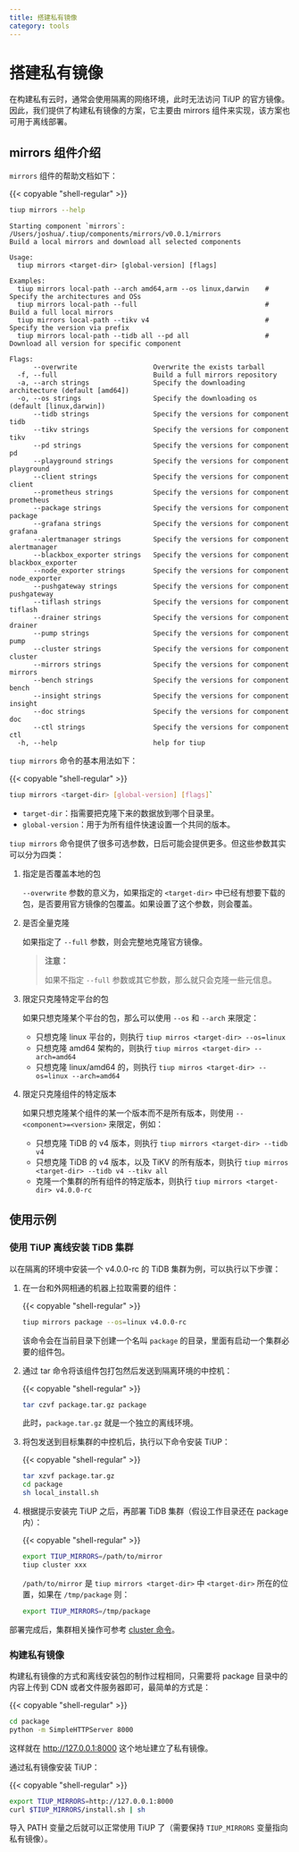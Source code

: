 ```yaml
---
title: 搭建私有镜像
category: tools
---
```


# 搭建私有镜像

在构建私有云时，通常会使用隔离的网络环境，此时无法访问 TiUP 的官方镜像。因此，我们提供了构建私有镜像的方案，它主要由 mirrors 组件来实现，该方案也可用于离线部署。

## mirrors 组件介绍

`mirrors` 组件的帮助文档如下：

{{< copyable "shell-regular" >}}

```bash
tiup mirrors --help
```

```
Starting component `mirrors`: /Users/joshua/.tiup/components/mirrors/v0.0.1/mirrors
Build a local mirrors and download all selected components

Usage:
  tiup mirrors <target-dir> [global-version] [flags]

Examples:
  tiup mirrors local-path --arch amd64,arm --os linux,darwin    # Specify the architectures and OSs
  tiup mirrors local-path --full                                # Build a full local mirrors
  tiup mirrors local-path --tikv v4                             # Specify the version via prefix
  tiup mirrors local-path --tidb all --pd all                   # Download all version for specific component

Flags:
      --overwrite                   Overwrite the exists tarball
  -f, --full                        Build a full mirrors repository
  -a, --arch strings                Specify the downloading architecture (default [amd64])
  -o, --os strings                  Specify the downloading os (default [linux,darwin])
      --tidb strings                Specify the versions for component tidb
      --tikv strings                Specify the versions for component tikv
      --pd strings                  Specify the versions for component pd
      --playground strings          Specify the versions for component playground
      --client strings              Specify the versions for component client
      --prometheus strings          Specify the versions for component prometheus
      --package strings             Specify the versions for component package
      --grafana strings             Specify the versions for component grafana
      --alertmanager strings        Specify the versions for component alertmanager
      --blackbox_exporter strings   Specify the versions for component blackbox_exporter
      --node_exporter strings       Specify the versions for component node_exporter
      --pushgateway strings         Specify the versions for component pushgateway
      --tiflash strings             Specify the versions for component tiflash
      --drainer strings             Specify the versions for component drainer
      --pump strings                Specify the versions for component pump
      --cluster strings             Specify the versions for component cluster
      --mirrors strings             Specify the versions for component mirrors
      --bench strings               Specify the versions for component bench
      --insight strings             Specify the versions for component insight
      --doc strings                 Specify the versions for component doc
      --ctl strings                 Specify the versions for component ctl
  -h, --help                        help for tiup
```

`tiup mirrors` 命令的基本用法如下：

{{< copyable "shell-regular" >}}

```bash
tiup mirrors <target-dir> [global-version] [flags]`
```

- `target-dir`：指需要把克隆下来的数据放到哪个目录里。
- `global-version`：用于为所有组件快速设置一个共同的版本。

`tiup mirrors` 命令提供了很多可选参数，日后可能会提供更多。但这些参数其实可以分为四类：

1. 指定是否覆盖本地的包

    `--overwrite` 参数的意义为，如果指定的 `<target-dir>` 中已经有想要下载的包，是否要用官方镜像的包覆盖。如果设置了这个参数，则会覆盖。

2. 是否全量克隆

    如果指定了 `--full` 参数，则会完整地克隆官方镜像。

    > **注意：**
    >
    > 如果不指定 `--full` 参数或其它参数，那么就只会克隆一些元信息。

3. 限定只克隆特定平台的包

    如果只想克隆某个平台的包，那么可以使用 `--os` 和 `--arch` 来限定：

    - 只想克隆 linux 平台的，则执行 `tiup mirros <target-dir> --os=linux`
    - 只想克隆 amd64 架构的，则执行 `tiup mirros <target-dir> --arch=amd64`
    - 只想克隆 linux/amd64 的，则执行 `tiup mirros <target-dir> --os=linux --arch=amd64`

4. 限定只克隆组件的特定版本

    如果只想克隆某个组件的某一个版本而不是所有版本，则使用 `--<component>=<version>` 来限定，例如：

    - 只想克隆 TiDB 的 v4 版本，则执行 `tiup mirrors <target-dir> --tidb v4`
    - 只想克隆 TiDB 的 v4 版本，以及 TiKV 的所有版本，则执行 `tiup mirros <target-dir> --tidb v4 --tikv all`
    - 克隆一个集群的所有组件的特定版本，则执行 `tiup mirrors <target-dir> v4.0.0-rc`

## 使用示例

### 使用 TiUP 离线安装 TiDB 集群

以在隔离的环境中安装一个 v4.0.0-rc 的 TiDB 集群为例，可以执行以下步骤：

1. 在一台和外网相通的机器上拉取需要的组件：

    {{< copyable "shell-regular" >}}

    ```bash
    tiup mirrors package --os=linux v4.0.0-rc
    ```

    该命令会在当前目录下创建一个名叫 `package` 的目录，里面有启动一个集群必要的组件包。

2. 通过 tar 命令将该组件包打包然后发送到隔离环境的中控机：

    {{< copyable "shell-regular" >}}

    ```bash
    tar czvf package.tar.gz package
    ```

    此时，`package.tar.gz` 就是一个独立的离线环境。

3. 将包发送到目标集群的中控机后，执行以下命令安装 TiUP：

    {{< copyable "shell-regular" >}}

    ```bash
    tar xzvf package.tar.gz
    cd package
    sh local_install.sh
    ```

4. 根据提示安装完 TiUP 之后，再部署 TiDB 集群（假设工作目录还在 package 内）：

    {{< copyable "shell-regular" >}}

    ```bash
    export TIUP_MIRRORS=/path/to/mirror
    tiup cluster xxx
    ```

    `/path/to/mirror` 是 `tiup mirrors <target-dir>` 中 `<target-dir>` 所在的位置，如果在 `/tmp/package` 则：

    ```bash
    export TIUP_MIRRORS=/tmp/package
    ```

部署完成后，集群相关操作可参考 [cluster 命令](/reference/tools/tiup/cluster.md)。

### 构建私有镜像

构建私有镜像的方式和离线安装包的制作过程相同，只需要将 package 目录中的内容上传到 CDN 或者文件服务器即可，最简单的方式是：

{{< copyable "shell-regular" >}}

```bash
cd package
python -m SimpleHTTPServer 8000
```

这样就在 <http://127.0.0.1:8000> 这个地址建立了私有镜像。

通过私有镜像安装 TiUP：

{{< copyable "shell-regular" >}}

```bash
export TIUP_MIRRORS=http://127.0.0.1:8000
curl $TIUP_MIRRORS/install.sh | sh
```

导入 PATH 变量之后就可以正常使用 TiUP 了（需要保持 `TIUP_MIRRORS` 变量指向私有镜像）。

